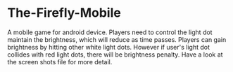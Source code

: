 # The-Firefly-Mobile
A mobile game for android device. Players need to control the light dot maintain the brightness, which will reduce as time passes. Players can gain brightness by hitting other white light dots. However if user's light dot collides with red light dots, there will be brightness penalty.
Have a look at the screen shots file for more detail.
